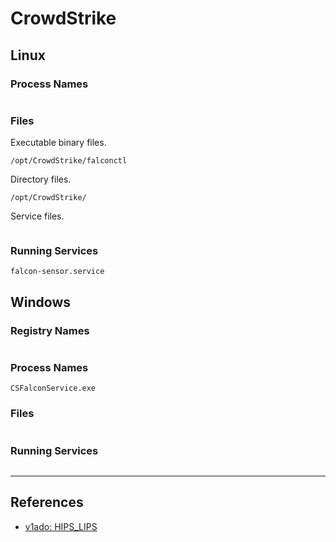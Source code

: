 # CrowdStrike

## Linux

### Process Names

```

```

### Files

Executable binary files.

```
/opt/CrowdStrike/falconctl
```

Directory files.

```
/opt/CrowdStrike/
```

Service files.

```

```

### Running Services

```
falcon-sensor.service
```

## Windows

### Registry Names

```

```

### Process Names

```
CSFalconService.exe
```

### Files

```

```

### Running Services

```

```

---
## References

- [v1ado: HIPS_LIPS](https://github.com/v1ado/HIPS_LIPS)